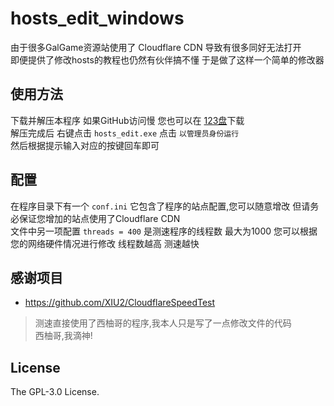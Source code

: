 # hosts_edit_windows

由于很多GalGame资源站使用了 Cloudflare CDN 导致有很多同好无法打开  
即便提供了修改hosts的教程也仍然有伙伴搞不懂 于是做了这样一个简单的修改器

##  使用方法
下载并解压本程序 如果GitHub访问慢 您也可以在 [123盘](https://www.123pan.com/s/QyezVv-YpBph.html)下载  
解压完成后 右键点击 ```hosts_edit.exe``` 点击 ```以管理员身份运行```  
然后根据提示输入对应的按键回车即可

## 配置
在程序目录下有一个 ```conf.ini``` 它包含了程序的站点配置,您可以随意增改 但请务必保证您增加的站点使用了Cloudflare CDN  
文件中另一项配置 ```threads = 400``` 是测速程序的线程数 最大为1000 您可以根据您的网络硬件情况进行修改  线程数越高 测速越快

## 感谢项目
- https://github.com/XIU2/CloudflareSpeedTest

> 测速直接使用了西柚哥的程序,我本人只是写了一点修改文件的代码  
> 西柚哥,我滴神!

## License

The GPL-3.0 License.